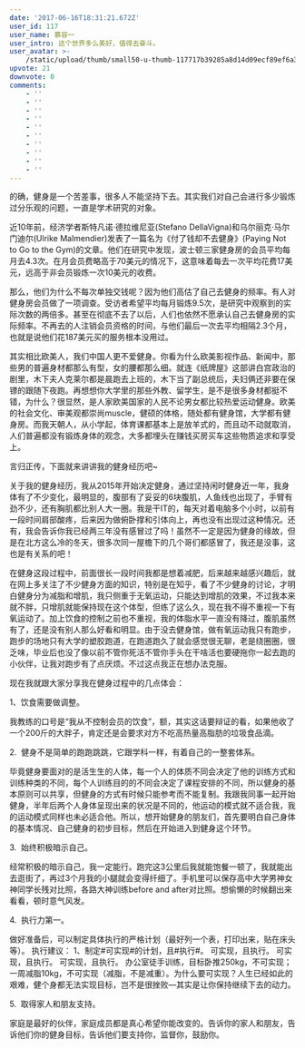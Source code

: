 ```yaml
---
date: '2017-06-16T18:31:21.672Z'
user_id: 117
user_name: 慕容一
user_intro: 这个世界多么美好，值得去奋斗。
user_avatar: >-
    /static/upload/thumb/small50-u-thumb-117717b39285a8d14d09ecf89ef6a3121979c49e198.png
upvote: 21
downvote: 0
comments:
    - ''
    - ''
    - ''
    - ''
    - ''
    - ''
    - ''
    - ''
    - ''
    - ''
---
```


的确，健身是一个苦差事，很多人不能坚持下去。其实我们对自己会进行多少锻炼过分乐观的问题，一直是学术研究的对象。

近10年前，经济学者斯特凡诺·德拉维尼亚(Stefano DellaVigna)和乌尔丽克·马尔门迪尔(Ulrike Malmendier)发表了一篇名为《付了钱却不去健身》(Paying Not to Go to the Gym)的文章。他们在研究中发现，波士顿三家健身房的会员平均每月去4.3次。在月会员费略高于70美元的情况下，这意味着每去一次平均花费17美元，远高于非会员锻炼一次10美元的收费。

那么，他们为什么不每次单独交钱呢？因为他们高估了自己去健身的频率。有人对健身房会员做了一项调查。受访者希望平均每月锻炼9.5次，是研究中观察到的实际次数的两倍多。甚至在彻底不去了以后，人们也依然不愿承认自己去健身房的实际频率。不再去的人注销会员资格的时间，与他们最后一次去平均相隔2.3个月，也就是说他们花187美元买的服务根本没用过。

其实相比欧美人，我们中国人更不爱健身。你看为什么欧美影视作品、新闻中，那些男的普遍身材都那么有型，女的腰都那么细。就连《纸牌屋》这部讲白宫政治的剧里，木下夫人克莱尔都是晨跑去上班的，木下当了副总统后，夫妇俩还非要在保镖的跟随下夜跑。再想想你大学里的那些外教、留学生，是不是很多身材都挺不错，为什么？很显然，是人家欧美国家的人民不论男女都比较热爱运动健身。欧美的社会文化、审美观都崇尚muscle，健硕的体格，随处都有健身馆，大学都有健身房。而我天朝人，从小学起，体育课都基本上是放羊式的，而且动不动就取消，人们普遍都没有锻炼身体的观念，大多都埋头在赚钱买房买车这些物质追求和享受上。

  

言归正传，下面就来讲讲我的健身经历吧~

关于我的健身经历，我从2015年开始决定健身，通过坚持闲时健身近一年，我身体有了不少变化，最明显的，腹部有了妥妥的6块腹肌，人鱼线也出现了，手臂有劲不少，还有胸肌都比别人大一圈。我是干IT的，每天对着电脑多个小时，以前有一段时间肩部酸疼，后来因为做俯卧撑和引体向上，再也没有出现过这种情况。还有，我会告诉你我已经两三年没有感冒过了吗！虽然不一定是因为健身的缘故，但是在北方这么冷的冬天，很多次同一屋檐下的几个哥们都感冒了，我还是没事，这也是有关系的吧！

在健身这段过程中，前面很长一段时间我都是想着减肥，后来越来越感兴趣后，就在网上多关注了不少健身方面的知识，特别是在知乎，看了不少健身的讨论，才明白健身分为减脂和增肌，我只侧重于无氧运动，只能达到增肌的效果，不过我本来就不胖，只增肌就能保持现在这个体型，但练了这么久，现在我不得不重视一下有氧运动了。加上饮食的控制之前也不重视，我的体脂水平一直没有降过，腹肌虽然有了，还是没有别人那么好看和明显。由于没去健身馆，做有氧运动我只有跑步，跑步的场地只有大学的塑胶跑道，在跑道跑久了就会感觉很无聊，老是绕圈圈，很乏味，毕业后也没了像以前不管你死活不管你手头在干啥活也要硬拖你一起去跑的小伙伴，让我对跑步有了点厌烦。不过这点我正在想办法克服。

  

现在我就跟大家分享我在健身过程中的几点体会：

1、饮食需要做调整。

我教练的口号是“我从不控制会员的饮食”，额，其实这话要辩证的看，如果他收了一个200斤的大胖子，肯定还是会要求对方不吃高热量高脂肪的垃圾食品滴。

  

2\.  健身不是简单的跑跑跳跳，它跟学科一样，有着自己的一整套体系。

毕竟健身要面对的是活生生的人体，每一个人的体质不同会决定了他的训练方式和训练种类的不同，每个人训练目的的不同会决定了课程安排的不同，所以健身的基本原则可以共享，但健身的方式有时候只能参考而不能复制。我跟我同事一起开始健身，半年后两个人身体呈现出来的状况是不同的，他运动的模式就不适合我，我的运动模式同样也未必适合他。所以，想开始健身的朋友们，首先要明白自己身体的基本情况、自己健身的初步目标，然后在开始进入到健身这个环节。

  

3\.  始终积极暗示自己。

经常积极的暗示自己，我一定能行。跑完这3公里后我就能饱餐一顿了，我就能出去逛街了，再过3个月我的小腿就会变得纤细了。手机里可以保存高中大学男神女神同学长残对比照，各路大神训练before and after对比照。想偷懒的时候翻出来看看，顿时意气风发。

  

4\.  执行力第一。

做好准备后，可以制定具体执行的严格计划（最好列一个表，打印出来，贴在床头等）。 执行建议： 1、制定#可实现#的计划，且#执行#。 可实现，且执行。 可实现，且执行。 可实现，且执行。 办公室徒手训练，目标卧推250kg，不可实现；一周减脂10kg，不可实现（减脂，不是减重）。为什么要可实现？人生已经如此的艰难，健个身都无法实现目标，岂不是很挫败—其实是让你保持继续下去的动力。

  

5\.  取得家人和朋友支持。

家庭是最好的伙伴，家庭成员都是真心希望你能改变的。告诉你的家人和朋友，告诉他们你的健身目标，告诉他们要支持你，监督你，鼓励你。
